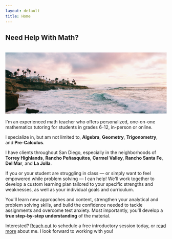 ```yaml
---
layout: default
title: Home
---
```


<h2>Need Help With Math?</h2>

<br>

<img src="assets/pics/beach-thin.jpg" class="img-fluid">

<br>

<p>I'm an experienced math teacher who offers personalized, one-on-one mathematics tutoring for students in grades 6-12, in-person or online.</p>

<p>I specialize in, but am not limited to, <b>Algebra</b>, <b>Geometry</b>, <b>Trigonometry</b>, and <b>Pre-Calculus</b>.</p>

<p>I have clients throughout San Diego, especially in the neighborhoods of <b>Torrey Highlands</b>, <b>Rancho Peñasquitos</b>, <b>Carmel Valley</b>, <b>Rancho Santa Fe</b>, <b>Del Mar</b>, and <b>La Jolla</b>.</p>

<p>If you or your student are struggling in class — or simply want to feel empowered while problem solving — I can help! We'll work together to develop a custom learning plan tailored to your specific strengths and weaknesses, as well as your individual goals and curriculum.</p>

<p>You'll learn new approaches and content, strengthen your analytical and problem solving skills, and build the confidence needed to tackle assignments and overcome test anxiety. Most importantly, you'll develop a <b>true step-by-step understanding</b> of the material.</p>

<p>Interested? <a href="/contact.html">Reach out</a> to schedule a free introductory session today, or <a href="/about.html">read more</a> about me. I look forward to working with you!</p>
